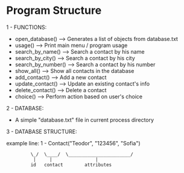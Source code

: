 Program Structure
=================

1 - FUNCTIONS:

- open_database() --> Generates a list of objects from database.txt
- usage() --> Print main menu / program usage
- search_by_name() --> Search a contact by his name
- search_by_city() --> Search a contact by his city
- search_by_number() --> Search a contact by his number
- show_all() --> Show all contacts in the database 
- add_contact() --> Add a new contact
- update_contact() --> Update an existing contact's info
- delete_contact() --> Delete a contact
- choice() --> Perform action based on user's choice


2 - DATABASE:

- A simple "database.txt" file in current process directory 


3 - DATABASE STRUCTURE:

example line: 1 - Contact("Teodor", "123456", "Sofia")

             \_/  \____/  \_______________________/
              |     |                |
             id   contact        attributes
